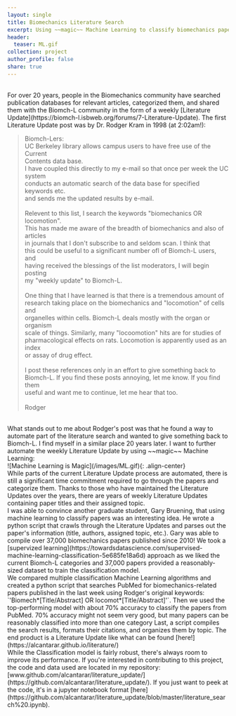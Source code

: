 ```yaml
---
layout: single
title: Biomechanics Literature Search
excerpt: Using ~~magic~~ Machine Learning to classify biomechanics papers published in the last week
header:
  teaser: ML.gif
collection: project
author_profile: false
share: true
---
```

<br>
For over 20 years, people in the Biomechanics community have searched publication databases for relevant articles, categorized them, and shared them with the Biomch-L community in the form of a weekly [Literature Update](https://biomch-l.isbweb.org/forums/7-Literature-Update). The first Literature Update post was by Dr. Rodger Kram in 1998 (at 2:02am!): 

>Biomch-Lers:  
UC Berkeley library allows campus users to have free use of the Current  
Contents data base.  
I have coupled this directly to my e-mail so that once per week the UC system  
conducts an automatic search of the data base for specified keywords etc.  
and sends me the updated results by e-mail.  
><br>
>Relevent to this list, I search the keywords "biomechanics OR locomotion".  
This has made me aware of the breadth of biomechanics and also of articles  
in journals that I don't subscribe to and seldom scan. I think that  
this could be useful to a significant number ofl of Biomch-L users, and  
having received the blessings of the list moderators, I will begin posting  
my "weekly update" to Biomch-L.  
><br>
>One thing that I have learned is that there is a tremendous amount of  
research taking place on the biomechanics and "locomotion" of cells and  
organelles within cells. Biomch-L deals mostly with the organ or organism  
scale of things. Similarly, many "locoomotion" hits are for studies of  
pharmacological effects on rats. Locomotion is apparently used as an index  
or assay of drug effect.  
><br>
>I post these references only in an effort to give something back to  
Biomch-L. If you find these posts annoying, let me know. If you find them  
useful and want me to continue, let me hear that too.  
><br>
>Rodger 

<br>
What stands out to me about Rodger's post was that he found a way to automate part of the literature search and wanted to give something back to Biomch-L. I find myself in a similar place 20 years later. I want to further automate the weekly Literature Update by using ~~magic~~ Machine Learning:  
<br>  
![Machine Learning is Magic](/images/ML.gif){: .align-center}  
<br>  
While parts of the current Literature Update process are automated, there is still a significant time commitment required to go through the papers and categorize them. Thanks to those who have maintained the Literature Updates over the years, there are years of weekly Literature Updates containing paper titles and their assigned topic. 
<br>  
I was able to convince another graduate student, Gary Bruening, that using machine learning to classify papers was an interesting idea. He wrote a python script that crawls through the Literature Updates and parses out the paper's information (title, authors, assigned topic, etc.). Gary was able to compile over 37,000 biomechanics papers published since 2010! We took a [supervized learning](https://towardsdatascience.com/supervised-machine-learning-classification-5e685fe18a6d) approach as we liked the current Biomch-L categories and 37,000 papers provided a reasonably-sized dataset to train the classification model. 
<br>  
We compared multiple classification Machine Learning algorithms and created a python script that searches PubMed for biomechanics-related papers published in the last week using Rodger's original keywords: `'Biomech*[Title/Abstract] OR locomot*[Title/Abstract]'`. Then we used the top-performing model with about 70% accuracy to classify the papers from PubMed. 70% accuracy might not seem very good, but many papers can be reasonably classified into more than one category Last, a script compiles the search results, formats their citations, and organizes them by topic. The end product is a Literature Update like what can be found [here!](https://alcantarar.github.io/literature/)  
<br>  
While the Classification model is fairly robust, there's always room to improve its performance. If you're interested in contributing to this project, the code and data used are located in my repository: [www.github.com/alcantarar/literature_update/](https://github.com/alcantarar/literature_update/). If you just want to peek at the code, it's in a jupyter notebook format [here](https://github.com/alcantarar/literature_update/blob/master/literature_search%20.ipynb).



